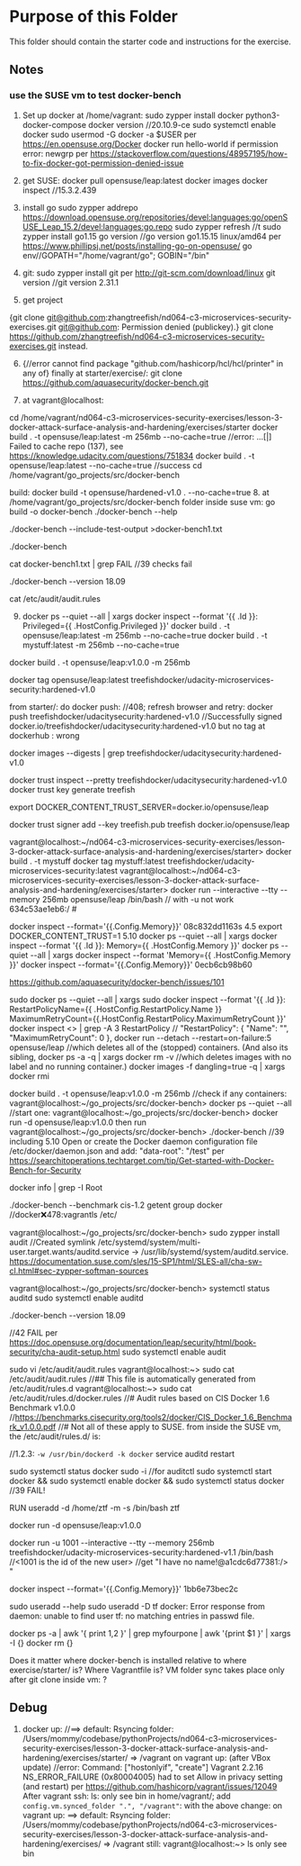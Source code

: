 # Purpose of this Folder

This folder should contain the starter code and instructions for the exercise.
## Notes
### use the SUSE vm to test docker-bench
1. Set up docker
at /home/vagrant:
sudo zypper install docker python3-docker-compose 
docker version //20.10.9-ce
sudo systemctl enable docker
sudo usermod -G docker -a $USER
per https://en.opensuse.org/Docker
docker run hello-world
if permission error: newgrp per https://stackoverflow.com/questions/48957195/how-to-fix-docker-got-permission-denied-issue
2. get SUSE: 
docker pull opensuse/leap:latest
docker images
docker inspect <id> //15.3.2.439
3. install go
sudo zypper addrepo https://download.opensuse.org/repositories/devel:languages:go/openSUSE_Leap_15.2/devel:languages:go.repo
sudo zypper refresh //t
sudo zypper install go1.15
go version //go version go1.15.15 linux/amd64
per https://www.phillipsj.net/posts/installing-go-on-opensuse/
go env//GOPATH="/home/vagrant/go"; GOBIN="/bin"
4. git: 
sudo zypper install git
per http://git-scm.com/download/linux
git version //git version 2.31.1

5. get project 

{git clone git@github.com:zhangtreefish/nd064-c3-microservices-security-exercises.git
git@github.com: Permission denied (publickey).}
git clone https://github.com/zhangtreefish/nd064-c3-microservices-security-exercises.git instead.

6. {//error cannot find package "github.com/hashicorp/hcl/hcl/printer" in any of}
finally at starter/exercise/:
git clone https://github.com/aquasecurity/docker-bench.git

7. at vagrant@localhost:

cd /home/vagrant/nd064-c3-microservices-security-exercises/lesson-3-docker-attack-surface-analysis-and-hardening/exercises/starter
docker build . -t opensuse/leap:latest -m 256mb --no-cache=true //error: ...[|] Failed to cache repo (137), see https://knowledge.udacity.com/questions/751834
docker build . -t opensuse/leap:latest --no-cache=true //success
cd /home/vagrant/go_projects/src/docker-bench

build:
docker build -t opensuse/hardened-v1.0 . --no-cache=true
8. at /home/vagrant/go_projects/src/docker-bench folder inside suse vm:
go build -o docker-bench 
./docker-bench --help 

./docker-bench --include-test-output >docker-bench1.txt 

./docker-bench

cat docker-bench1.txt | grep FAIL 
//39 checks fail

./docker-bench --version 18.09

cat /etc/audit/audit.rules

9. docker ps --quiet --all | xargs docker inspect --format '{{ .Id }}: Privileged={{ .HostConfig.Privileged }}'
docker build . -t opensuse/leap:latest -m 256mb --no-cache=true
docker build . -t mystuff:latest -m 256mb --no-cache=true

docker build . -t opensuse/leap:v1.0.0 -m 256mb

docker tag opensuse/leap:latest treefishdocker/udacity-microservices-security:hardened-v1.0

from starter/: do docker push: //408; refresh browser and retry: 
docker push treefishdocker/udacitysecurity:hardened-v1.0 //Successfully signed docker.io/treefishdocker/udacitysecurity:hardened-v1.0 but no tag at dockerhub : wrong 

docker images --digests | grep treefishdocker/udacitysecurity:hardened-v1.0 

docker trust inspect --pretty treefishdocker/udacitysecurity:hardened-v1.0
docker trust key generate treefish

export DOCKER_CONTENT_TRUST_SERVER=docker.io/opensuse/leap

docker trust signer add --key treefish.pub treefish docker.io/opensuse/leap
 
vagrant@localhost:~/nd064-c3-microservices-security-exercises/lesson-3-docker-attack-surface-analysis-and-hardening/exercises/starter> docker build . -t mystuff
docker tag mystuff:latest treefishdocker/udacity-microservices-security:latest
vagrant@localhost:~/nd064-c3-microservices-security-exercises/lesson-3-docker-attack-surface-analysis-and-hardening/exercises/starter> docker run --interactive --tty --memory 256mb opensuse/leap /bin/bash // with -u not work
634c53ae1eb6:/ # 

docker inspect --format='{{.Config.Memory}}' 08c832dd1163s
4.5 
export DOCKER_CONTENT_TRUST=1
5.10
docker ps --quiet --all | xargs docker inspect --format '{{ .Id }}: Memory={{ .HostConfig.Memory }}'
docker ps --quiet --all | xargs docker inspect --format 'Memory={{ .HostConfig.Memory }}'
docker inspect --format='{{.Config.Memory}}' 0ecb6cb98b60

https://github.com/aquasecurity/docker-bench/issues/101

sudo docker ps --quiet --all | xargs sudo docker inspect --format '{{ .Id }}: RestartPolicyName={{ .HostConfig.RestartPolicy.Name }} MaximumRetryCount={{.HostConfig.RestartPolicy.MaximumRetryCount }}'
docker inspect <> | grep -A 3 RestartPolicy
//            "RestartPolicy": {
                  "Name": "",
                  "MaximumRetryCount": 0
               },
docker run --detach --restart=on-failure:5 opensuse/leap
//which deletes all of the (stopped) containers. (And also its sibling,
docker ps -a -q | xargs docker rm -v
//which deletes images with no label and no running container.)
docker images -f dangling=true -q | xargs docker rmi

docker build . -t opensuse/leap:v1.0.0 -m 256mb
//check if any containers:
vagrant@localhost:~/go_projects/src/docker-bench> docker ps --quiet --all
//start one:
vagrant@localhost:~/go_projects/src/docker-bench> docker run -d opensuse/leap:v1.0.0
then run 
vagrant@localhost:~/go_projects/src/docker-bench> ./docker-bench //39 including 5.10
Open or create the Docker daemon configuration file /etc/docker/daemon.json and add:        "data-root": "/test" per https://searchitoperations.techtarget.com/tip/Get-started-with-Docker-Bench-for-Security

docker info | grep -I Root

./docker-bench --benchmark cis-1.2
getent group docker //docker:x:478:vagrantls /etc/

vagrant@localhost:~/go_projects/src/docker-bench>
sudo zypper install audit //Created symlink /etc/systemd/system/multi-user.target.wants/auditd.service -> /usr/lib/systemd/system/auditd.service.
https://documentation.suse.com/sles/15-SP1/html/SLES-all/cha-sw-cl.html#sec-zypper-softman-sources

vagrant@localhost:~/go_projects/src/docker-bench> systemctl status auditd
sudo systemctl enable auditd

./docker-bench --version 18.09 

//42 FAIL
per https://doc.opensuse.org/documentation/leap/security/html/book-security/cha-audit-setup.html
sudo systemctl enable audit

sudo vi /etc/audit/audit.rules
vagrant@localhost:~> sudo cat /etc/audit/audit.rules //## This file is automatically generated from /etc/audit/rules.d
vagrant@localhost:~> sudo cat /etc/audit/rules.d/docker.rules //# Audit rules based on CIS Docker 1.6 Benchmark v1.0.0
//https://benchmarks.cisecurity.org/tools2/docker/CIS_Docker_1.6_Benchmark_v1.0.0.pdf
//# Not all of these apply to SUSE.
from inside the SUSE vm, the /etc/audit/rules.d/ is:

//1.2.3: `-w /usr/bin/dockerd -k docker`
service auditd restart

sudo systemctl status docker
sudo -i //for auditctl
sudo systemctl start docker && sudo systemctl enable docker && sudo systemctl status docker
//39 FAIL!
   
   RUN useradd -d /home/ztf -m -s /bin/bash ztf

docker run -d opensuse/leap:v1.0.0

docker run -u 1001 --interactive --tty --memory 256mb  treefishdocker/udacity-microservices-security:hardened-v1.1 /bin/bash 
//<1001 is the id of the new user>
//get "I have no name!@a1cdc6d77381:/> "

docker inspect --format='{{.Config.Memory}}' 1bb6e73bec2c

sudo useradd --help
sudo useradd -D tf
docker: Error response from daemon: unable to find user tf: no matching entries in passwd file.

docker ps -a | awk '{ print $1,$2 }' | grep myfourpone | awk '{print $1 }' | xargs -I {} docker rm {}

Does it matter where docker-bench is installed relative to where exercise/starter/ is? Where Vagrantfile is?
VM folder sync takes place only after git clone inside vm: ?
## Debug
1. docker up: //==> default: Rsyncing folder: /Users/mommy/codebase/pythonProjects/nd064-c3-microservices-security-exercises/lesson-3-docker-attack-surface-analysis-and-hardening/exercises/starter/ => /vagrant
on vagrant up: (after VBox update)
//error: Command: ["hostonlyif", "create"]
Vagrant 2.2.16
NS_ERROR_FAILURE (0x80004005) 
had to set Allow in privacy setting (and restart) per https://github.com/hashicorp/vagrant/issues/12049
After vagrant ssh: ls: only see bin in home/vagrant/; add `  config.vm.synced_folder ".", "/vagrant"`: 
with the above change: on vagrant up: ==> default: Rsyncing folder: /Users/mommy/codebase/pythonProjects/nd064-c3-microservices-security-exercises/lesson-3-docker-attack-surface-analysis-and-hardening/exercises/ => /vagrant
still: vagrant@localhost:~> ls 
only see bin

